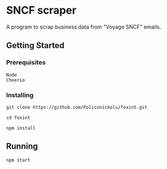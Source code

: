 # SNCF scraper

A program to scrap business data from "Voyage SNCF" emails.

## Getting Started

### Prerequisites

```
Node
Cheerio 
```

### Installing

```
git clone https://github.com/Policonickolu/foxint.git
```
```
cd foxint
```
```
npm install
```

## Running

```
npm start
```
